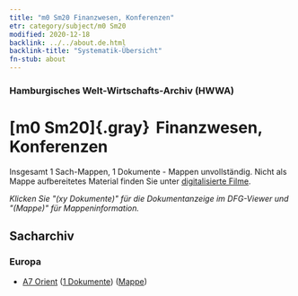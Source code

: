 ```yaml
---
title: "m0 Sm20 Finanzwesen, Konferenzen"
etr: category/subject/m0 Sm20
modified: 2020-12-18
backlink: ../../about.de.html
backlink-title: "Systematik-Übersicht"
fn-stub: about
---
```


### Hamburgisches Welt-Wirtschafts-Archiv (HWWA)
# [m0 Sm20]{.gray}&#8201; Finanzwesen, Konferenzen&#160; 




Insgesamt 1 Sach-Mappen, 1 Dokumente - Mappen unvollständig.
Nicht als Mappe aufbereitetes Material finden Sie unter [digitalisierte Filme](/film/h1_sh).

_Klicken Sie "(xy Dokumente)" für die Dokumentanzeige im DFG-Viewer und "(Mappe)" für Mappeninformation._

## Sacharchiv




### Europa

- [A7 Orient](../../../geo/about.de.html#A7) (<a href="https://dfg-viewer.de/show/?tx_dlf[id]=https://pm20.zbw.eu/mets/sh/1409xx/140902/1532xx/153292/public.mets.de.xml" target="_blank">1 Dokumente</a>) ([Mappe](http://purl.org/pressemappe20/folder/sh/140902,153292))


